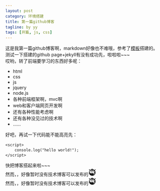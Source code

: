 ```yaml
---
layout: post
category: 环境搭建
title: 第一篇github博客
tagline: by yy
tags: [开篇, js, css]
---
```

这是我第一篇github博客啊，markdown好像也不难哦，参考了<a href="http://jekyllthemes.org/themes/simpleyyt" target="blank">模板</a>搭建的。  
测试一下搭建的github page+jekyll有没有成功先，啦啦啦~~~  
哎哟，转了前端要学习的东西好多呢：

+ html
+ css
+ js
+ jquery
+ node.js
+ 各种前端框架啊，mvc啊
+ web和客户端网页开发啊
+ 还有各种性能考虑啊
+ 还有各种没见过的技术啊
+ ……

好吧，再试一下代码能不能高亮先：
 
	<script>
		console.log("hello world!");
	</script>

快把博客搭起来啦~~~  
然而，，好像暂时没有技术博客可以发布的![衰](/assets/blog/环境搭建/img/shuai_qq.png)  
然而，，好像暂时没有技术博客可以发布的<img src="/assets/blog/环境搭建/img/shuai_qq.png"/>


